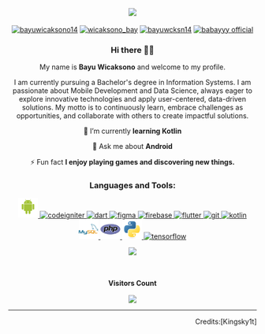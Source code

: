 <div align="center">
<div id="header">
<img src="https://c.tenor.com/GN73MKBawZYAAAAi/busy-cute.gif" width="250">
</div>
<p></p>
<p align="center">
<a href="https://linkedin.com/in/bayuwicaksono14" target="blank"><img align="center" src="https://raw.githubusercontent.com/rahuldkjain/github-profile-readme-generator/master/src/images/icons/Social/linked-in-alt.svg" alt="bayuwicaksono14" height="30" width="40" /></a>
<a href="https://instagram.com/wicaksono_bay" target="blank"><img align="center" src="https://raw.githubusercontent.com/rahuldkjain/github-profile-readme-generator/master/src/images/icons/Social/instagram.svg" alt="wicaksono_bay" height="30" width="40" /></a>
<a href="https://twitter.com/bayuwcksn14" target="blank"><img align="center" src="https://raw.githubusercontent.com/rahuldkjain/github-profile-readme-generator/master/src/images/icons/Social/twitter.svg" alt="bayuwcksn14" height="30" width="40" /></a>
<a href="https://www.youtube.com/c/babayyy official" target="blank"><img align="center" src="https://raw.githubusercontent.com/rahuldkjain/github-profile-readme-generator/master/src/images/icons/Social/youtube.svg" alt="babayyy official" height="30" width="40" /></a>
</p>
<p></p>
<h3 id="hi-there">Hi there 👋🎉</h3>
<p>My name is <strong>Bayu Wicaksono</strong> and welcome to my profile.</p>
<p>I am currently pursuing a Bachelor's degree in Information Systems. I am passionate about Mobile Development and Data Science, always eager to explore innovative technologies and apply user-centered, data-driven solutions. My motto is to continuously learn, embrace challenges as opportunities, and collaborate with others to create impactful solutions.</p>

<p>🌱 I’m currently <strong>learning Kotlin</strong></p>
<p>💬 Ask me about <strong>Android</strong></p>
<p>⚡ Fun fact <strong>I enjoy playing games and discovering new things.</strong></p>

<h3 align="center">Languages and Tools:</h3>
<p align="center"> <a href="https://developer.android.com" target="_blank" rel="noreferrer"> <img src="https://raw.githubusercontent.com/devicons/devicon/master/icons/android/android-original-wordmark.svg" alt="android" width="40" height="40"/> </a> <a href="https://codeigniter.com" target="_blank" rel="noreferrer"> <img src="https://cdn.worldvectorlogo.com/logos/codeigniter.svg" alt="codeigniter" width="40" height="40"/> </a> <a href="https://dart.dev" target="_blank" rel="noreferrer"> <img src="https://www.vectorlogo.zone/logos/dartlang/dartlang-icon.svg" alt="dart" width="40" height="40"/> </a> <a href="https://www.figma.com/" target="_blank" rel="noreferrer"> <img src="https://www.vectorlogo.zone/logos/figma/figma-icon.svg" alt="figma" width="40" height="40"/> </a> <a href="https://firebase.google.com/" target="_blank" rel="noreferrer"> <img src="https://www.vectorlogo.zone/logos/firebase/firebase-icon.svg" alt="firebase" width="40" height="40"/> </a> <a href="https://flutter.dev" target="_blank" rel="noreferrer"> <img src="https://www.vectorlogo.zone/logos/flutterio/flutterio-icon.svg" alt="flutter" width="40" height="40"/> </a> <a href="https://git-scm.com/" target="_blank" rel="noreferrer"> <img src="https://www.vectorlogo.zone/logos/git-scm/git-scm-icon.svg" alt="git" width="40" height="40"/> </a> <a href="https://kotlinlang.org" target="_blank" rel="noreferrer"> <img src="https://www.vectorlogo.zone/logos/kotlinlang/kotlinlang-icon.svg" alt="kotlin" width="40" height="40"/> </a> <a href="https://www.mysql.com/" target="_blank" rel="noreferrer"> <img src="https://raw.githubusercontent.com/devicons/devicon/master/icons/mysql/mysql-original-wordmark.svg" alt="mysql" width="40" height="40"/> </a> <a href="https://www.php.net" target="_blank" rel="noreferrer"> <img src="https://raw.githubusercontent.com/devicons/devicon/master/icons/php/php-original.svg" alt="php" width="40" height="40"/> </a> <a href="https://www.python.org" target="_blank" rel="noreferrer"> <img src="https://raw.githubusercontent.com/devicons/devicon/master/icons/python/python-original.svg" alt="python" width="40" height="40"/> </a> <a href="https://www.tensorflow.org" target="_blank" rel="noreferrer"> <img src="https://www.vectorlogo.zone/logos/tensorflow/tensorflow-icon.svg" alt="tensorflow" width="40" height="40"/> </a> </p>

<img src="https://media.giphy.com/media/L8K62iTDkzGX6/giphy.gif" width="500">
</div>

<br><p align="center"><b>Visitors Count</b></p>  
<p align="center"><img align="center" src="https://profile-counter.glitch.me/{baywcksn}/count.svg"></p> 

------
<p align="right" ><a>Credits:[Kingsky1t]</a></p>
